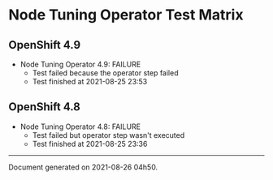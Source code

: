 
Node Tuning Operator Test Matrix
================================

OpenShift 4.9
-------------


* Node Tuning Operator 4.9: FAILURE
  - Test failed because the operator step failed
  - Test finished at 2021-08-25 23:53

OpenShift 4.8
-------------


* Node Tuning Operator 4.8: FAILURE
  - Test failed but operator step wasn't executed
  - Test finished at 2021-08-25 23:36


---
Document generated on 2021-08-26 04h50.
